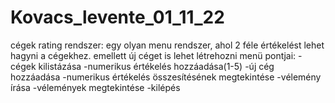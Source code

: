 # Kovacs_levente_01_11_22
cégek rating rendszer:
egy olyan menu rendszer, ahol 2 féle értékelést lehet hagyni a cégekhez. emellett új céget is lehet létrehozni
  menü pontjai:
    -cégek kilistázása
    -numerikus értékelés hozzáadása(1-5)
    -új cég hozzáadása
    -numerikus értékelés összesítésének megtekintése
    -vélemény írása
    -vélemények megtekintése
    -kilépés
